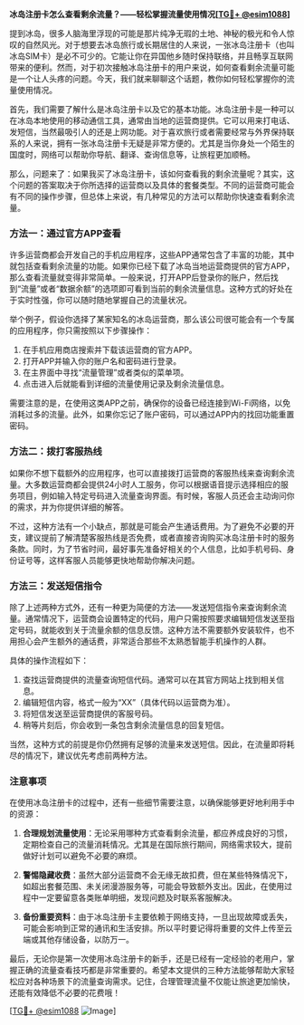 **冰岛注册卡怎么查看剩余流量？——轻松掌握流量使用情况[[TG💪+ @esim1088](https://t.me/s/esim1088)]**

提到冰岛，很多人脑海里浮现的可能是那片纯净无瑕的土地、神秘的极光和令人惊叹的自然风光。对于想要去冰岛旅行或长期居住的人来说，一张冰岛注册卡（也叫冰岛SIM卡）是必不可少的。它能让你在异国他乡随时保持联络，并且畅享互联网带来的便利。然而，对于初次接触冰岛注册卡的用户来说，如何查看剩余流量可能是一个让人头疼的问题。今天，我们就来聊聊这个话题，教你如何轻松掌握你的流量使用情况。

首先，我们需要了解什么是冰岛注册卡以及它的基本功能。冰岛注册卡是一种可以在冰岛本地使用的移动通信工具，通常由当地的运营商提供。它可以用来打电话、发短信，当然最吸引人的还是上网功能。对于喜欢旅行或者需要经常与外界保持联系的人来说，拥有一张冰岛注册卡无疑是非常方便的。尤其是当你身处一个陌生的国度时，网络可以帮助你导航、翻译、查询信息等，让旅程更加顺畅。

那么，问题来了：如果我买了冰岛注册卡，该如何查看我的剩余流量呢？其实，这个问题的答案取决于你所选择的运营商以及具体的套餐类型。不同的运营商可能会有不同的操作步骤，但总体上来说，有几种常见的方法可以帮助你快速查看剩余流量。

### 方法一：通过官方APP查看

许多运营商都会开发自己的手机应用程序，这些APP通常包含了丰富的功能，其中就包括查看剩余流量的功能。如果你已经下载了冰岛当地运营商提供的官方APP，那么查看流量就变得非常简单。一般来说，打开APP后登录你的账户，然后找到“流量”或者“数据余额”的选项即可看到当前的剩余流量信息。这种方式的好处在于实时性强，你可以随时随地掌握自己的流量状况。

举个例子，假设你选择了某家知名的冰岛运营商，那么该公司很可能会有一个专属的应用程序，你只需按照以下步骤操作：

1. 在手机应用商店搜索并下载该运营商的官方APP。
2. 打开APP并输入你的账户名和密码进行登录。
3. 在主界面中寻找“流量管理”或者类似的菜单项。
4. 点击进入后就能看到详细的流量使用记录及剩余流量信息。

需要注意的是，在使用这类APP之前，确保你的设备已经连接到Wi-Fi网络，以免消耗过多的流量。此外，如果你忘记了账户密码，可以通过APP内的找回功能重置密码。

### 方法二：拨打客服热线

如果你不想下载额外的应用程序，也可以直接拨打运营商的客服热线来查询剩余流量。大多数运营商都会提供24小时人工服务，你可以根据语音提示选择相应的服务项目，例如输入特定号码进入流量查询界面。有时候，客服人员还会主动询问你的需求，并为你提供详细的解答。

不过，这种方法有一个小缺点，那就是可能会产生通话费用。为了避免不必要的开支，建议提前了解清楚客服热线是否免费，或者直接咨询购买冰岛注册卡时的服务条款。同时，为了节省时间，最好事先准备好相关的个人信息，比如手机号码、身份证号等，这样客服人员能够更快地帮助你解决问题。

### 方法三：发送短信指令

除了上述两种方式外，还有一种更为简便的方法——发送短信指令来查询剩余流量。通常情况下，运营商会设置特定的代码，用户只需按照要求编辑短信发送至指定号码，就能收到关于流量余额的信息反馈。这种方法不需要额外安装软件，也不用担心会产生额外的通话费，非常适合那些不太熟悉智能手机操作的人群。

具体的操作流程如下：

1. 查找运营商提供的流量查询短信代码。通常可以在其官方网站上找到相关信息。
2. 编辑短信内容，格式一般为“XX”（具体代码以运营商为准）。
3. 将短信发送至运营商提供的客服号码。
4. 稍等片刻后，你会收到一条包含剩余流量信息的回复短信。

当然，这种方式的前提是你仍然拥有足够的流量来发送短信。因此，在流量即将耗尽的情况下，建议优先考虑前两种方法。

### 注意事项

在使用冰岛注册卡的过程中，还有一些细节需要注意，以确保能够更好地利用手中的资源：

1. **合理规划流量使用**：无论采用哪种方式查看剩余流量，都应养成良好的习惯，定期检查自己的流量消耗情况。尤其是在国际旅行期间，网络需求较大，提前做好计划可以避免不必要的麻烦。

2. **警惕隐藏收费**：虽然大部分运营商不会无缘无故扣费，但在某些特殊情况下，如超出套餐范围、未关闭漫游服务等，可能会导致额外支出。因此，在使用过程中一定要留意各类账单明细，发现问题及时联系客服解决。

3. **备份重要资料**：由于冰岛注册卡主要依赖于网络支持，一旦出现故障或丢失，可能会影响到正常的通讯和生活安排。所以平时要记得将重要的文件上传至云端或其他存储设备，以防万一。

最后，无论你是第一次使用冰岛注册卡的新手，还是已经有一定经验的老用户，掌握正确的流量查看技巧都是非常重要的。希望本文提供的三种方法能够帮助大家轻松应对各种场景下的流量查询需求。记住，合理管理流量不仅能让旅途更加愉快，还能有效降低不必要的花费哦！

[[TG💪+ @esim1088](https://t.me/s/esim1088) ![Image](https://i.postimg.cc/4NQfJmqS/Snipaste-2025-05-13-00-14-12.png)]